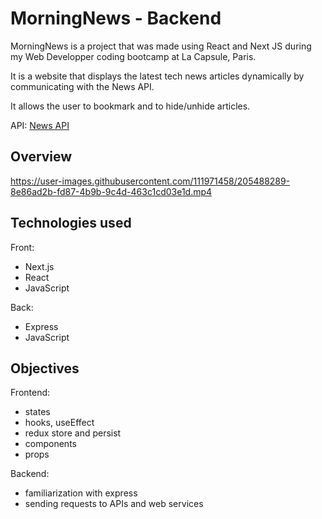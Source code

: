 
# MorningNews - Backend

MorningNews is a project that was made using React and Next JS during my Web Developper coding bootcamp at La Capsule, Paris.

It is a website that displays the latest tech news articles dynamically by communicating with the News API.

It allows the user to bookmark and to hide/unhide articles.

API: [News API](https://newsapi.org/)


## Overview

https://user-images.githubusercontent.com/111971458/205488289-8e86ad2b-fd87-4b9b-9c4d-463c1cd03e1d.mp4


## Technologies used

Front:
+ Next.js
+ React
+ JavaScript

Back:
+ Express
+ JavaScript


## Objectives

Frontend:
+ states
+ hooks, useEffect
+ redux store and persist
+ components
+ props

Backend:
+ familiarization with express
+ sending requests to APIs and web services
